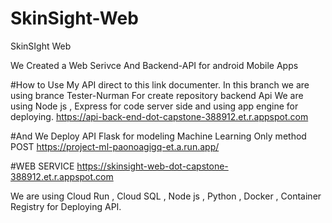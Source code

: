 # SkinSight-Web
SkinSIght Web

We Created a Web Serivce And Backend-API for android Mobile Apps

#How to Use My API direct to this link documenter.
In this branch we are using brance Tester-Nurman For create repository backend Api
We are using Node js , Express for code server side and using app engine for deploying.
https://api-back-end-dot-capstone-388912.et.r.appspot.com

#And We Deploy API Flask for modeling Machine Learning Only method POST
https://project-ml-paonoagigq-et.a.run.app/

#WEB SERVICE
https://skinsight-web-dot-capstone-388912.et.r.appspot.com

We are using Cloud Run , Cloud SQL , Node js , Python , Docker , Container Registry for 
Deploying API.


